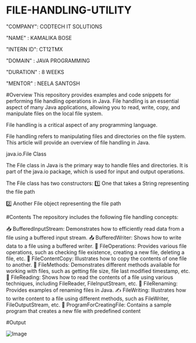 # FILE-HANDLING-UTILITY
"COMPANY": CODTECH IT SOLUTIONS

"NAME" : KAMALIKA BOSE

"INTERN ID": CT12TMX

"DOMAIN" : JAVA PROGRAMMING

"DURATION" : 8 WEEKS

"MENTOR" : NEELA SANTOSH

#Overview
This repository provides examples and code snippets for performing file handling operations in Java. File handling is an essential aspect of many Java applications, allowing you to read, write, copy, and manipulate files on the local file system.

File handling is a critical aspect of any programming language.



File handling refers to manipulating files and directories on the file system. This article will provide an overview of file handling in Java.

java.io.File Class


The File class in Java is the primary way to handle files and directories. It is part of the java.io package, which is used for input and output operations.

The File class has two constructors:
1️⃣ One that takes a String representing the file path

2️⃣ Another File object representing the file path

#Contents
The repository includes the following file handling concepts:

📥 BufferedInputStream: Demonstrates how to efficiently read data from a file using a buffered input stream.
📤 BufferedWriter: Shows how to write data to a file using a buffered writer.
📁 FileOperations: Provides various file operations, such as checking file existence, creating a new file, deleting a file, etc.
📄 FileContentCopy: Illustrates how to copy the contents of one file to another.
📄 FileMethods: Demonstrates different methods available for working with files, such as getting file size, file last modified timestamp, etc.
📖 FileReading: Shows how to read the contents of a file using various techniques, including FileReader, FileInputStream, etc.
🔄 FileRenaming: Provides examples of renaming files in Java.
✍️ FileWriting: Illustrates how to write content to a file using different methods, such as FileWriter, FileOutputStream, etc.
📝 ProgramForCreatingFile: Contains a sample program that creates a new file with predefined content

#Output

![Image](https://github.com/user-attachments/assets/7e507298-5989-4e3d-853f-14c7e9fc9021)
